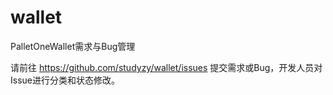 # wallet
PalletOneWallet需求与Bug管理

请前往 https://github.com/studyzy/wallet/issues 提交需求或Bug，开发人员对Issue进行分类和状态修改。
